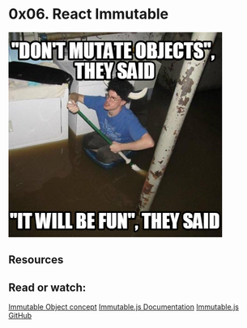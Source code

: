 # 0x06. React Immutable

![alt text](image.png)

## Resources
## Read or watch:

[Immutable Object concept](https://en.wikipedia.org/wiki/Immutable_object)
[Immutable.js Documentation](https://immutable-js.com/docs/)
[Immutable.js GitHub](https://github.com/immutable-js/immutable-js)